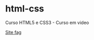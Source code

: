 # html-css
 Curso HTML5 e CSS3 - Curso em video

<a href="https://vinidall.github.io/html-css/sitefag/index.html">Site fag</a>